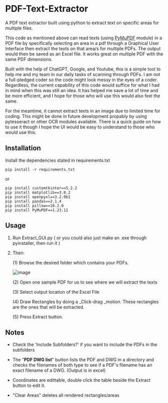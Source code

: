 # PDF-Text-Extractor
A PDF text extractor built using python to extract text on specific areas for multiple files.

This code as mentioned above can read texts (using [PyMuPDF](https://github.com/pymupdf/PyMuPDF) module) in a PDF file by specifically selecting an area in a pdf through a Graphical User Interface then extract the texts on that area/s for multiple PDFs. The output would then be saved as an Excel file. It works great on multiple PDF with the same PDF dimensions.

Built with the help of ChatGPT, Google, and Youtube, this is a simple tool to help me and my team in our daily tasks of scanning through PDFs. I am not a full-pledged coder so the code might look messy in the eyes of a coder. Regardless, the current capability of this code would suffice for what I had in mind when this was still an idea. It has helped me save a lot of time and be more efficient, and I hope for those who will use this would also feel the same.

For the meantime, it cannot extract texts in an image due to limited time for coding. This might be done in future development propably by using pytesseract or other OCR modules available. There is a quick guide on how to use it though I hope the UI would be easy to understand to those who would use this.

## Installation
Install the dependencies stated in requirements.txt
```
pip install -r requirements.txt
```
or
```
pip install ﻿customtkinter==5.2.2
pip install matplotlib==3.8.2
pip install openpyxl==3.2.0b1
pip install pandas==2.1.4
pip install pillow==10.2.0
pip install PyMuPDF==1.23.11
```
## Usage
1. Run Extract_GUI.py ( or you could also just make an .exe through pyinstaller, then run it )
2. Then:
   
    (1) Browse the desired folder which contains your PDFs.
   
   ![image](https://github.com/Yayap-dev/PDF-Text-Extractor/assets/21073411/66b54df5-ca84-4367-a3ee-5da2ddba268d)

    (2) Open one sample PDF for us to see where we will extract the texts
   
    (3) Select output location of the Excel File
   
    (4) Draw Rectangles by doing a _Click-drag _motion. These rectangles are the ones that will be extracted.
   
    (5) Press Extract button.

## Notes

- Check the 'Include Subfolders?' if you want to include the PDFs in the subfolders
  
- The "**PDF DWG list**" button lists the PDF and DWG in a directory and checks the filenames of both type to see if a PDF's filename has an exact filename of a DWG. (Output is in excel)

- Coordinates are edittable, double click the table beside the Extract button to edit it.
  
- "Clear Areas" deletes all rendered rectangles/areas
